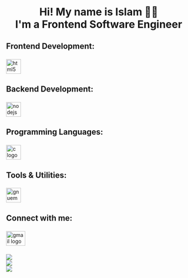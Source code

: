 <h1 align="center">Hi! My name is Islam 🥷🏻<br>I'm a Frontend Software Engineer</h1>

###

<h2 align="left">Frontend Development:</h2>

###

<div align="left">
  <img src="https://skillicons.dev/icons?i=html" height="40" alt="html5 logo"  />
</div>

###

<h2 align="left">Backend Development:</h2>

###

<div align="left">
  <img src="https://skillicons.dev/icons?i=nodejs" height="40" alt="nodejs logo"  />
</div>

###

<h2 align="left">Programming Languages:</h2>

###

<div align="left">
  <img src="https://skillicons.dev/icons?i=c" height="40" alt="c logo"  />
</div>

###

<h2 align="left">Tools & Utilities:</h2>

###

<div align="left">
  <img src="https://skillicons.dev/icons?i=emacs" height="40" alt="gnuemacs logo"  />
</div>

###

<h2 align="left">Connect with me:</h2>

###

<div align="left">
  <a href="developer.islamsaleh@gmail.com" target="_blank">
    <img src="https://raw.githubusercontent.com/maurodesouza/profile-readme-generator/master/src/assets/icons/social/gmail/default.svg" width="52" height="40" alt="gmail logo"  />
  </a>
</div>

###

![](https://github-readme-stats.vercel.app/api?username=developer-islam&theme=shades-of-purple&hide_border=false&include_all_commits=true&count_private=true)<br/>
![](https://github-readme-streak-stats.herokuapp.com/?user=developer-islam&theme=shades-of-purple&hide_border=false)<br/>
![](https://github-readme-stats.vercel.app/api/top-langs/?username=developer-islam&theme=shades-of-purple&hide_border=false&include_all_commits=true&count_private=true&layout=compact)
